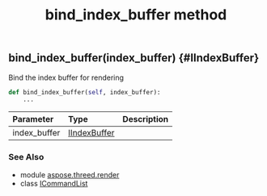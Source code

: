 ﻿---
title: bind_index_buffer method
second_title: Aspose.3D for Python via .NET API References
description: 
type: docs
weight: 30
url: /python-net/aspose.threed.render/icommandlist/bind_index_buffer/
is_root: false
---

## bind_index_buffer(index_buffer) {#IIndexBuffer}

Bind the index buffer for rendering



```python
def bind_index_buffer(self, index_buffer):
    ...
```


| Parameter | Type | Description |
| :- | :- | :- |
| index_buffer | [IIndexBuffer](/3d/python-net/aspose.threed.render/iindexbuffer) |  |



### See Also
* module [aspose.threed.render](../../)
* class [ICommandList](/3d/python-net/aspose.threed.render/icommandlist)
